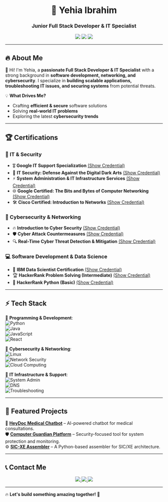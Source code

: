 <h1 align="center">🚀 Yehia Ibrahim</h1>
<h3 align="center">Junior Full Stack Developer & IT Specialist</h3>

<p align="center">
  <img src="https://img.shields.io/badge/Full%20Stack%20Developer-%230077B5.svg?style=for-the-badge&logo=react&logoColor=white" />
  <img src="https://img.shields.io/badge/IT%20Support-%23F7DF1E.svg?style=for-the-badge&logo=linux&logoColor=black" />
  <img src="https://img.shields.io/badge/Cybersecurity-%231572B6.svg?style=for-the-badge&logo=security&logoColor=white" />
</p>

---

## 🔥 About Me  
👋 Hi! I'm Yehia, a **passionate Full Stack Developer & IT Specialist** with a strong background in **software development, networking, and cybersecurity**. I specialize in **building scalable applications, troubleshooting IT issues, and securing systems** from potential threats.  

💡 **What Drives Me?**  
- Crafting **efficient & secure** software solutions  
- Solving **real-world IT problems**  
- Exploring the latest **cybersecurity trends**  

---

## 🏆 Certifications  

### 📌 IT & Security  
- 🎖️ **Google IT Support Specialization** [(Show Credential)](https://www.coursera.org)  
- 🔰 **IT Security: Defense Against the Digital Dark Arts** [(Show Credential)](https://www.coursera.org)  
- ⚡ **System Administration & IT Infrastructure Services** [(Show Credential)](https://www.coursera.org)  
- 🌐 **Google Certified: The Bits and Bytes of Computer Networking** [(Show Credential)](https://www.coursera.org)  
- 🛠 **Cisco Certified: Introduction to Networks** [(Show Credential)](https://www.netacad.com)  

### 🔐 Cybersecurity & Networking  
- 🔥 **Introduction to Cyber Security** [(Show Credential)](https://www.coursera.org)  
- 🛡️ **Cyber Attack Countermeasures** [(Show Credential)](https://www.coursera.org)  
- 🔍 **Real-Time Cyber Threat Detection & Mitigation** [(Show Credential)](https://www.coursera.org)  

### 💻 Software Development & Data Science  
- 🏅 **IBM Data Scientist Certification** [(Show Credential)](https://www.ibm.com)  
- 🏆 **HackerRank Problem Solving (Intermediate)** [(Show Credential)](https://www.hackerrank.com)  
- 🎯 **HackerRank Python (Basic)** [(Show Credential)](https://www.hackerrank.com)  

---

## ⚡ Tech Stack  

🔹 **Programming & Development**:  
![Python](https://img.shields.io/badge/Python-%2314354C.svg?style=for-the-badge&logo=python&logoColor=white)  
![Java](https://img.shields.io/badge/Java-%23ED8B00.svg?style=for-the-badge&logo=java&logoColor=white)  
![JavaScript](https://img.shields.io/badge/JavaScript-%23F7DF1E.svg?style=for-the-badge&logo=javascript&logoColor=black)  
![React](https://img.shields.io/badge/React-%2361DAFB.svg?style=for-the-badge&logo=react&logoColor=black)  

🔹 **Cybersecurity & Networking**:  
![Linux](https://img.shields.io/badge/Linux-%23FCC624.svg?style=for-the-badge&logo=linux&logoColor=black)  
![Network Security](https://img.shields.io/badge/Network%20Security-%23000.svg?style=for-the-badge&logo=security&logoColor=white)  
![Cloud Computing](https://img.shields.io/badge/Cloud%20Computing-%230077B5.svg?style=for-the-badge&logo=amazonaws&logoColor=white)  

🔹 **IT Infrastructure & Support**:  
![System Admin](https://img.shields.io/badge/System%20Admin-%23E34F26.svg?style=for-the-badge&logo=ubuntu&logoColor=white)  
![DNS](https://img.shields.io/badge/DNS-%236DB33F.svg?style=for-the-badge&logo=cloudflare&logoColor=white)  
![Troubleshooting](https://img.shields.io/badge/Troubleshooting-%23FF9900.svg?style=for-the-badge&logo=windows&logoColor=white)  

---

## 📌 Featured Projects  
🌟 **[HeyDoc Medical Chatbot](https://github.com/yourrepo)** – AI-powered chatbot for medical consultations.  
🛡️ **[Computer Guardian Platform](https://github.com/yourrepo)** – Security-focused tool for system protection and monitoring.  
⚙️ **[SIC-XE Assembler](https://github.com/yourrepo)** – A Python-based assembler for SIC/XE architecture.  

---

## 📞 Contact Me  

<p align="center">
  <a href="mailto:yahyaibrahem45@gmail.com">
    <img src="https://img.shields.io/badge/Email-D14836?style=for-the-badge&logo=gmail&logoColor=white" />
  </a>
  <a href="https://www.linkedin.com/in/yehiaibrahim">
    <img src="https://img.shields.io/badge/LinkedIn-0077B5?style=for-the-badge&logo=linkedin&logoColor=white" />
  </a>
  <a href="tel:0564269560">
    <img src="https://img.shields.io/badge/Call%20Me-34A853?style=for-the-badge&logo=whatsapp&logoColor=white" />
  </a>
</p>

---

🔥 **Let's build something amazing together!** 🚀
